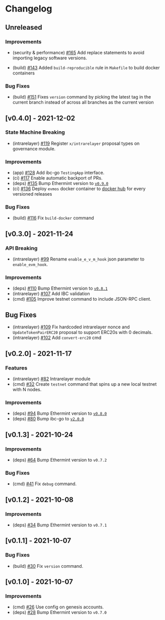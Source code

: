 <!--
Guiding Principles:

Changelogs are for humans, not machines.
There should be an entry for every single version.
The same types of changes should be grouped.
Versions and sections should be linkable.
The latest version comes first.
The release date of each version is displayed.
Mention whether you follow Semantic Versioning.

Usage:

Change log entries are to be added to the Unreleased section under the
appropriate stanza (see below). Each entry should ideally include a tag and
the Github issue reference in the following format:

* (<tag>) \#<issue-number> message

The issue numbers will later be link-ified during the release process so you do
not have to worry about including a link manually, but you can if you wish.

Types of changes (Stanzas):

"Features" for new features.
"Improvements" for changes in existing functionality.
"Deprecated" for soon-to-be removed features.
"Bug Fixes" for any bug fixes.
"Client Breaking" for breaking CLI commands and REST routes used by end-users.
"API Breaking" for breaking exported APIs used by developers building on SDK.
"State Machine Breaking" for any changes that result in a different AppState given same genesisState and txList.

Ref: https://keepachangelog.com/en/1.0.0/
-->

# Changelog

## Unreleased

### Improvements

* (security & performance) [\#165](https://github.com/tharsis/evmos/pull/165) Add replace statements to avoid importing legacy software versions.

* (build) [\#143](https://github.com/tharsis/evmos/pull/143) Added `build-reproducible` rule in `Makefile` to build docker containers

### Bug Fixes

* (build) [\#151](https://github.com/tharsis/evmos/pull/151) Fixes `version` command by picking the latest tag in the current branch instead of across all branches as the current version

## [v0.4.0] - 2021-12-02

### State Machine Breaking

* (intrarelayer) [\#119](https://github.com/tharsis/evmos/issues/119) Register `x/intrarelayer` proposal types on governance module.

### Improvements

* (app) [\#128](https://github.com/tharsis/evmos/pull/128) Add ibc-go `TestingApp` interface.
* (ci) [\#117](https://github.com/tharsis/evmos/pull/117) Enable automatic backport of PRs.
* (deps) [\#135](https://github.com/tharsis/evmos/pull/135) Bump Ethermint version to [`v0.9.0`](https://github.com/tharsis/ethermint/releases/tag/v0.9.0)
* (ci) [\#136](https://github.com/tharsis/evmos/pull/136) Deploy `evmos` docker container to [docker hub](https://hub.docker.com/u/tharsishq) for every versioned releases

### Bug Fixes

* (build) [\#116](https://github.com/tharsis/evmos/pull/116) Fix `build-docker` command

## [v0.3.0] - 2021-11-24

### API Breaking

* (intrarelayer) [\#99](https://github.com/tharsis/evmos/pull/99) Rename `enable_e_v_m_hook` json parameter to `enable_evm_hook`.

### Improvements

* (deps) [\#110](https://github.com/tharsis/evmos/pull/110) Bump Ethermint version to [`v0.8.1`](https://github.com/tharsis/ethermint/releases/tag/v0.8.1)
* (intrarelayer) [\#107](https://github.com/tharsis/evmos/pull/107) Add IBC validation
* (cmd) [\#105](https://github.com/tharsis/evmos/pull/105) Improve testnet command to include JSON-RPC client.

## Bug Fixes

* (intrarelayer) [\#109](https://github.com/tharsis/evmos/pull/109) Fix hardcoded intrarelayer nonce and `UpdateTokenPairERC20` proposal to support ERC20s with 0 decimals.
* (intrarelayer) [\#102](https://github.com/tharsis/evmos/pull/102) Add `convert-erc20` cmd

## [v0.2.0] - 2021-11-17

### Features

* (intrarelayer) [\#82](https://github.com/tharsis/evmos/pull/82) Intrarelayer module
* (cmd) [\#32](https://github.com/tharsis/evmos/pull/32) Create `testnet` command that spins up a new local testnet with N nodes.

### Improvements

* (deps) [\#94](https://github.com/tharsis/evmos/pull/94) Bump Ethermint version to [`v0.8.0`](https://github.com/tharsis/ethermint/releases/tag/v0.8.0)
* (deps) [\#80](https://github.com/tharsis/evmos/pull/80) Bump ibc-go to [`v2.0.0`](https://github.com/cosmos/ibc-go/releases/tag/v2.0.0)

## [v0.1.3] - 2021-10-24

### Improvements

* (deps) [\#64](https://github.com/tharsis/evmos/pull/64) Bump Ethermint version to `v0.7.2`

### Bug Fixes

* (cmd) [\#41](https://github.com/tharsis/evmos/pull/41) Fix `debug` command.

## [v0.1.2] - 2021-10-08

### Improvements

* (deps) [\#34](https://github.com/tharsis/evmos/pull/34) Bump Ethermint version to `v0.7.1`

## [v0.1.1] - 2021-10-07

### Bug Fixes

* (build) [\#30](https://github.com/tharsis/evmos/pull/30) Fix `version` command.

## [v0.1.0] - 2021-10-07

### Improvements

* (cmd) [\#26](https://github.com/tharsis/evmos/pull/26) Use config on genesis accounts.
* (deps) [\#28](https://github.com/tharsis/evmos/pull/28) Bump Ethermint version to `v0.7.0`
